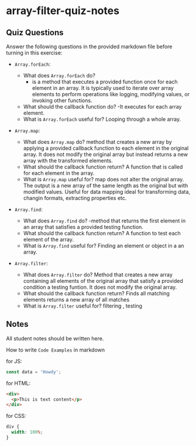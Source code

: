 # array-filter-quiz-notes

## Quiz Questions

Answer the following questions in the provided markdown file before turning in this exercise:

- `Array.forEach`:
  - What does `Array.forEach` do?
    - is a method that executes a provided function once for each element in an array. It is typically used to iterate over array elements to perform operations like logging, modifying values, or invoking other functions.
  - What should the callback function do?
    -It executes for each array element.
  - What is `Array.forEach` useful for?
    Looping through a whole array.
- `Array.map`:
  - What does `Array.map` do?
    method that creates a new array by applying a provided callback function to each element in the original array. It does not modify the original array but instead returns a new array with the transformed elements.
  - What should the callback function return?
    A function that is called for each element in the array.
  - What is `Array.map` useful for?
    map does not alter the original array.
    The output is a new array of the same length as the original but with modified values. Useful for data mapping ideal for transforming data, changin formats, extracting properties etc.
- `Array.find`:

  - What does `Array.find` do?
    -method that returns the first element in an array that satisfies a provided testing function.
  - What should the callback function return?
    A function to test each element of the array.
  - What is `Array.find` useful for?
    Finding an element or object in a an array.

- `Array.filter`:
  - What does `Array.filter` do?
    Method that creates a new array containing all elements of the original array that satisfy a provided condition a testing funtion. It does not modify the original array.
  - What should the callback function return?
    Finds all matching elements returns a new array of all matches
  - What is `Array.filter` useful for?
    filtering , testing

## Notes

All student notes should be written here.

How to write `Code Examples` in markdown

for JS:

```javascript
const data = 'Howdy';
```

for HTML:

```html
<div>
  <p>This is text content</p>
</div>
```

for CSS:

```css
div {
  width: 100%;
}
```
